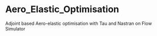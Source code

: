 # Aero_Elastic_Optimisation
Adjoint based Aero-elastic optimisation with Tau and Nastran on Flow Simulator
